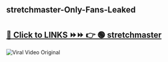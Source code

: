 
 ## stretchmaster-Only-Fans-Leaked

# <h2><a href="https://clipsfans.com/stretchmaster&ref=git">🔗 Click to LINKS ⏩⏩ 👉 🟢 stretchmaster </a></h2>

<a href="https://clipsfans.com/stretchmaster&ref=git" rel="nofollow" data-target="animated-image.originalLink"><img src="https://i.ibb.co.com/xMMVF88/686577567.gif" alt="Viral Video Original" style="max-width: 100%; display: inline-block;" data-target="animated-image.originalImage"></a>
